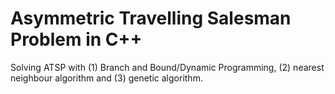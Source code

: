 # Asymmetric Travelling Salesman Problem in C++
Solving ATSP with (1) Branch and Bound/Dynamic Programming, (2) nearest neighbour algorithm and (3) genetic algorithm.
